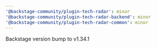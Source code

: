 ```yaml
---
'@backstage-community/plugin-tech-radar': minor
'@backstage-community/plugin-tech-radar-backend': minor
'@backstage-community/plugin-tech-radar-common': minor
---
```


Backstage version bump to v1.34.1
